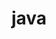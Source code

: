 ---
title: "java"
head: "Under The Hood - Java "
map: "/diagrams/java.png"
comingSoonFlag: "false" # true or false
blog: "https://blog.smmoinuddin.tech/under-the-hood-java"

# status of content creation
status: "available"
---